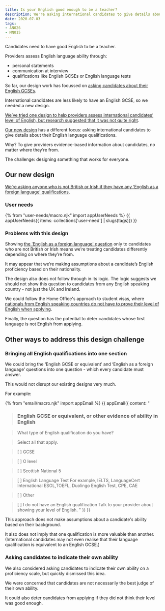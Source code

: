 ```yaml
---
title: Is your English good enough to be a teacher?
description: We're asking international candidates to give details about their English language qualifications.
date: 2020-07-03
tags:
- AN026
- MN015
---
```

Candidates need to have good English to be a teacher.

Providers assess English language ability through:
* personal statements
* communication at interview
* qualifications like English GCSEs or English language tests

So far, our design work has focussed on [asking candidates about their English GCSEs](/apply-for-teacher-training/structured-data-for-pre-degree-qualifications/#what-english-gcse-did-you-do).

International candidates are less likely to have an English GCSE, so we needed a new design.

[We’ve tried one design to help providers assess international candidates’ level of English, but research suggested that it was not quite right](/apply-for-teacher-training/international-candidates/#english-language-proficiency).

[Our new design](/apply-for-teacher-training/candidate-level-english/#our-new-design) has a different focus: asking international candidates to give details about their English language qualifications.

Why? To give providers evidence-based information about candidates, no matter where they’re from.

The challenge: designing something that works for everyone.

## Our new design
[We’re asking anyone who is not British or Irish if they have any ‘English as a foreign language’ qualifications](/apply-for-teacher-training/international-candidates/#english-as-a-foreign-language).

### User needs

{% from "user-needs/macro.njk" import appUserNeeds %}
{{ appUserNeeds({ items: collections['user-need'] | slugs(tags)}) }}

### Problems with this design
Showing [the 'English as a foreign language' question](/apply-for-teacher-training/international-candidates/#english-as-a-foreign-language) only to candidates who are not British or Irish means we’re treating candidates differently depending on where they’re from.

It may appear that we’re making assumptions about a candidate’s English proficiency based on their nationality.

The design also does not follow through in its logic. The logic suggests we should not show this question to candidates from any English speaking country - not just the UK and Ireland.

We could follow the Home Office's approach to student visas, where [nationals from English speaking countries do not have to prove their level of English when applying](https://www.gov.uk/tier-4-general-visa/knowledge-of-english).

Finally, the question has the potential to deter candidates whose first language is not English from applying.

## Other ways to address this design challenge

### Bringing all English qualifications into one section

We could bring the ‘English GCSE or equivalent’ and ‘English as a foreign language’ questions into one question - which every candidate must answer.

This would not disrupt our existing designs very much.

For example:

{% from "email/macro.njk" import appEmail %}
{{ appEmail({
  content: "

> ### English GCSE or equivalent, or other evidence of ability in English

> What type of English qualification do you have?

> Select all that apply.

> [  ] GCSE

> [  ] O level

> [  ] Scottish National 5

> [  ] English Language Test
>For example, IELTS, LanguageCert International ESOL,TOEFL, Duolingo English Test, CPE,  CAE

> [  ] Other

> [  ] I do not have an English qualification
> Talk to your provider about showing your level of English.
"
}) }}

This approach does not make assumptions about a candidate's ability based on their background.

It also does not imply that one qualification is more valuable than another. (International candidates may not even realise that their language qualification is equivalent to an English GCSE.)

### Asking candidates to indicate their own ability

We also considered asking candidates to indicate their own ability on a proficiency scale, but quickly dismissed this idea.

We were concerned that candidates are not necessarily the best judge of their own ability.

It could also deter candidates from applying if they did not think their level was good enough.
